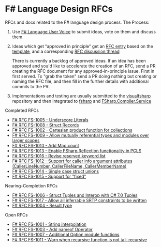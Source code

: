 F# Language Design RFCs 
=================

RFCs and docs related to the F# language design process. The Process:

1. Use [F# Language User Voice](http://fslang.uservoice.com) to submit ideas, vote on them and discuss them.

2. Ideas which get "approved in principle" get an [RFC entry](https://github.com/fsharp/FSharpLangDesign/tree/master/RFCs) based on the [template](https://github.com/fsharp/FSharpLangDesign/blob/master/RFC_template.md), and a corresponding [RFC discussion thread](https://github.com/fsharp/FSharpLangDesign/issues)

   There is currently a backlog of approved ideas. If an idea has been approved and you'd
   like to accelerate the creation of an RFC,  send a PR creating the RFC document for any approved-in-principle issue.
   First in first served.  To "grab the token" send a PR doing nothing but creating or naming the RFC file, and
   then fill in the further details with additional commits to the PR.

3. Implementations and testing are usually submitted to the [visualfsharp](https://github.com/Microsoft/visualfsharp/pulls) repository and then integrated to [fsharp](https://github.com/Microsoft/fsharp/fsharp) and  [FSharp.Compiler.Service](https://github.com/Microsoft/fsharp/FSharp.Compiler.Service)

Completed RFCs

* [F# RFC FS-1005 - Underscore Literals](https://github.com/fsharp/FSharpLangDesign/blob/master/RFCs/FS-1005-underscores-in-numeric-literals.md)
* [F# RFC FS-1008 - Struct Records](https://github.com/fsharp/FSharpLangDesign/blob/master/RFCs/FS-1008-struct-records.md)
* [F# RFC FS-1002 - Cartesian product function for collections](https://github.com/fsharp/FSharpLangDesign/blob/master/RFCs/FS-1002-cartesian-product-for-collections.md)
* [F# RFC FS-1009 - Allow mutually referential types and modules over larger scopes](https://github.com/fsharp/FSharpLangDesign/blob/master/RFCs/FS-1009-mutually-referential-types-and-modules-single-scope.md)
* [F# RFC FS-1010 - Add Map.count](https://github.com/fsharp/FSharpLangDesign/blob/master/RFCs/FS-1010-add-map-count.md)
* [F# RFC FS-1013 - Enable FSharp.Reflection functionality in PCLS](https://github.com/fsharp/FSharpLangDesign/blob/master/RFCs/FS-1013-enable-reflection-functionality-on-portable-profiles.md)
* [F# RFC FS-1016 - Revise reserved keyword list](https://github.com/fsharp/FSharpLangDesign/blob/master/RFCs/FS-1016-unreserve-keywords.md)
* [F# RFC FS-1012 - Support for caller info argument attributes (CallerLineNumber, CallerFileName, CallerMemberName)](https://github.com/fsharp/FSharpLangDesign/blob/master/RFCs/FS-1012-caller-info-attributes.md)
* [F# RFC FS-1014 - Single case struct unions](https://github.com/fsharp/FSharpLangDesign/blob/master/RFCs/FS-1014-struct-unions-single-case.md)
* [F# RFC FS-1015 - Support for "fixed"](https://github.com/fsharp/FSharpLangDesign/blob/master/RFCs/FS-1015-support-for-fixed.md)

Nearing-Completion RFCs

* [F# RFC FS-1006 - Struct Tuples and Interop with C# 7.0 Tuples](https://github.com/fsharp/FSharpLangDesign/blob/master/RFCs/FS-1006-struct-tuples.md)
* [F# RFC FS-1017 - Allow all inferrable SRTP constraints to be written](https://github.com/fsharp/FSharpLangDesign/blob/master/RFCs/FS-1017-fix-srtp-constraint-parsing.md)
* [F# RFC FS-1004 - Result type](https://github.com/fsharp/FSharpLangDesign/blob/master/RFCs/FS-1004-result-type.md)

Open RFCs

* [F# RFC FS-1001 - String interpolation](https://github.com/fsharp/FSharpLangDesign/blob/master/RFCs/FS-1001-StringInterpolation.md)
* [F# RFC FS-1003 - Add nameof Operator](https://github.com/fsharp/FSharpLangDesign/blob/master/RFCs/FS-1003-nameof-operator.md)
* [F# RFC FS-1007 - Additional Option module functions](https://github.com/fsharp/FSharpLangDesign/blob/master/RFCs/FS-1007-additional-Option-module-functions.md)
* [F# RFC FS-1011 - Warn when recursive function is not tail-recursive](https://github.com/fsharp/FSharpLangDesign/blob/master/RFCs/FS-1011-warn-on-recursive-without-tail-call.md)

